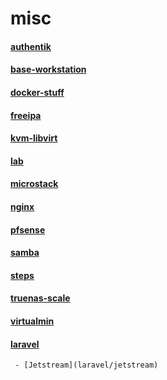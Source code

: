 # misc
#### [authentik](authentik)
#### [base-workstation](base-workstation)
#### [docker-stuff](docker-stuff)
#### [freeipa](freeipa)
#### [kvm-libvirt](kvm-libvirt)
#### [lab](lab)
#### [microstack](microstack)
#### [nginx](nginx)
#### [pfsense](pfsense)
#### [samba](samba)
#### [steps](steps)
#### [truenas-scale](truenas-scale)
#### [virtualmin](virtualmin)
#### [laravel](laravel)
     - [Jetstream](laravel/jetstream)
     
